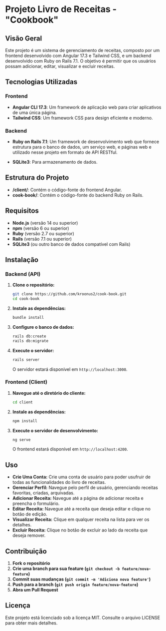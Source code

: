 # Projeto Livro de Receitas - "Cookbook"

## Visão Geral

Este projeto é um sistema de gerenciamento de receitas, composto por um frontend desenvolvido com Angular 17.3 e Tailwind CSS, e um backend desenvolvido com Ruby on Rails 7.1. O objetivo é permitir que os usuários possam adicionar, editar, visualizar e excluir receitas.

## Tecnologias Utilizadas

### Frontend

- **Angular CLI 17.3**: Um framework de aplicação web para criar aplicativos de uma única página.
- **Tailwind CSS**: Um framework CSS para design eficiente e moderno.

### Backend

- **Ruby on Rails 7.1**: Um framework de desenvolvimento web que fornece estrutura para o banco de dados, um serviço web, e páginas web e utilizado nesse projeto em formato de API RESTful.

- **SQLite3**: Para armazenamento de dados.

## Estrutura do Projeto

- **/client/**: Contém o código-fonte do frontend Angular.
- **cook-book/**: Contém o código-fonte do backend Ruby on Rails.

## Requisitos

- **Node.js** (versão 14 ou superior)
- **npm** (versão 6 ou superior)
- **Ruby** (versão 2.7 ou superior)
- **Rails** (versão 7.1 ou superior)
- **SQLite3** (ou outro banco de dados compatível com Rails)

## Instalação

### Backend (API)

1. **Clone o repositório:**

   ```sh
   git clone https://github.com/kroonus2/cook-book.git
   cd cook-book
   ```

2. **Instale as dependências:**

   ```sh
   bundle install
   ```

3. **Configure o banco de dados:**

   ```sh
   rails db:create
   rails db:migrate
   ```

4. **Execute o servidor:**

   ```sh
   rails server
   ```

   O servidor estará disponível em `http://localhost:3000`.

### Frontend (Client)

1. **Navegue até o diretório do cliente:**

   ```sh
   cd client
   ```

2. **Instale as dependências:**

   ```sh
   npm install
   ```

3. **Execute o servidor de desenvolvimento:**

   ```sh
   ng serve
   ```

   O frontend estará disponível em `http://localhost:4200`.

## Uso

- **Crie Uma Conta:** Crie uma conta de usuário para poder usufruir de todas as funcionalidades do livro de receitas.
- **Gerenciar Perfil:** Navegue pelo perfil de usuário, gerenciando receitas favoritas, criadas, arquivadas.
- **Adicionar Receita:** Navegue até a página de adicionar receita e preencha o formulário.
- **Editar Receita:** Navegue até a receita que deseja editar e clique no botão de edição.
- **Visualizar Receita:** Clique em qualquer receita na lista para ver os detalhes.
- **Excluir Receita:** Clique no botão de excluir ao lado da receita que deseja remover.

## Contribuição

1. **Fork o repositório**
2. **Crie uma branch para sua feature (`git checkout -b feature/nova-feature`)**
3. **Commit suas mudanças (`git commit -m 'Adiciona nova feature'`)**
4. **Push para a branch (`git push origin feature/nova-feature`)**
5. **Abra um Pull Request**

## Licença

Este projeto está licenciado sob a licença MIT. Consulte o arquivo LICENSE para obter mais detalhes.
